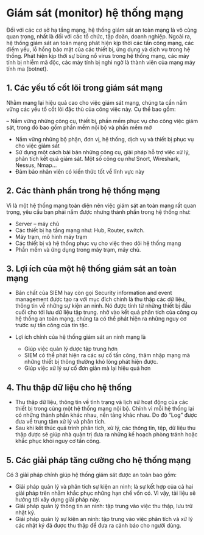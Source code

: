 # Giám sát (monitor) hệ thống mạng

Đối với các cơ sở hạ tầng mạng, hệ thống giám sát an toàn mạng là vô cùng quan trọng, nhất là đối với các tổ chức, tập đoàn, doanh nghiệp. Ngoài ra, hệ thống giám sát an toàn mạng phát hiện kịp thời các tấn công mạng, các điểm yếu, lỗ hổng bảo mật của các thiết bị, ứng dụng và dịch vụ trong hệ thống. Phát hiện kịp thời sự bùng nổ virus trong hệ thống mạng, các máy tính bị nhiễm mã độc, các máy tính bị nghi ngờ là thành viên của mạng máy tính ma (botnet).

## 1. Các yếu tố cốt lõi trong giám sát mạng
Nhằm mang lại hiệu quả cao cho việc giám sát mạng, chúng ta cần nắm vững các yếu tố cốt lõi đặc thù của công việc này. Cụ thể bao gồm:

– Nắm vững những công cụ, thiết bị, phần mềm phục vụ cho công việc giám sát, trong đó bao gồm phần mềm nội bộ và phần mềm mở

- Nắm vững những bộ phận, đơn vị, hệ thống, dịch vụ và thiết bị phục vụ cho việc giám sát
- Sử dụng một cách bài bản những công cụ, giải pháp hỗ trợ việc xử lý, phân tích kết quả giám sát. Một số công cụ như Snort, Wireshark, Nessus, Nmap…
- Đảm bảo nhân viên có kiến thức tốt về lĩnh vực này

## 2. Các thành phần trong hệ thống mạng
Vì là một hệ thống mạng toàn diện nên việc giám sát an toàn mạng rất quan trọng, yêu cầu bạn phải nắm được nhưng thành phần trong hệ thống như:
- Server – máy chủ
- Các thiết bị hạ tầng mạng như: Hub, Router, switch.
- Máy trạm, mô hình máy trạm
- Các thiết bị và hệ thống phục vụ cho việc theo dõi hệ thống mạng
- Phần mềm và ứng dụng trong máy trạm, máy chủ.


## 3. Lợi ích của một hệ thống giám sát an toàn mạng

- Bản chất của SIEM hay còn gọi Security information and event management được tạo ra với mục đích chính là thu thập các dữ liệu, thông tin về những sự kiện an ninh. Nó được tính từ những thiết bị đầu cuối cho tới lưu dữ liệu tập trung. nhờ vào kết quả phân tích của công cụ hệ thống an toàn mạng, chúng ta có thể phát hiện ra những nguy cơ trước sự tấn công của tin tặc.

- Lợi ích chính của hệ thống giám sát an ninh mạng  là

  - Giúp việc quản lý được tập trung hơn
  - SIEM có thể phát hiện ra các sự cố tấn công, thâm nhập mạng mà những thiết bị thông thường khó lòng phát hiện được.
  - Giúp việc xử lý sự cố đơn giản mà lại hiệu quả hơn

## 4. Thu thập dữ liệu cho hệ thống

- Thu thập dữ liệu, thông tin về tình trạng và lịch sử hoạt động của các thiết bị trong cùng một hệ thống mạng nội bộ. Chính vì mỗi hệ thống lại có những thành phần khác nhau, nền tảng khác nhau. Do đó “Log” được đưa về trung tâm xử lý và phân tích.
- Sau khi kết thúc quá trình phân tích, xử lý, các thông tin, tệp, dữ liệu thu thập được sẽ giúp nhà quản trị đưa ra những kế hoạch phòng tránh hoặc khắc phục khỏi nguy cơ tấn công.

## 5. Các giải pháp tăng cường cho hệ thống mạng
Có 3 giải pháp chính giúp hệ thống giám sát được an toàn bao gồm:
- Giải pháp quản lý và phân tích sự kiện an ninh: là sự kết hợp của cả hai giải pháp trên nhằm khắc phục những hạn chế vốn có. Vì vậy, tài liệu sẽ hướng tới xây dựng giải pháp này.
- Giải pháp quản lý thông tin an ninh: tập trung vào việc thu thập, lưu trữ nhật ký.
- Giải pháp quản lý sự kiện an ninh: tập trung vào việc phân tích và xử lý các nhật ký đã được thu thập để đưa ra cảnh báo cho người dùng.
